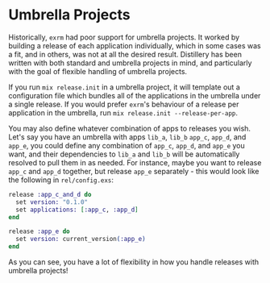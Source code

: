 # Umbrella Projects

Historically, `exrm` had poor support for umbrella projects. It worked by building a release
of each application individually, which in some cases was a fit, and in others, was not at
all the desired result. Distillery has been written with both standard and umbrella projects
in mind, and particularly with the goal of flexible handling of umbrella projects.

If you run `mix release.init` in a umbrella project, it will template out a configuration file
which bundles all of the applications in the umbrella under a single release. If you would prefer
`exrm`'s behaviour of a release per application in the umbrella, run `mix release.init --release-per-app`.

You may also define whatever combination of apps to releases you wish. Let's say you have an umbrella
with apps `lib_a`, `lib_b` `app_c`, `app_d`, and `app_e`, you could define any combination of `app_c`,
`app_d`, and `app_e` you want, and their dependencies to `lib_a` and `lib_b` will be automatically
resolved to pull them in as needed. For instance, maybe you want to release `app_c` and `app_d` together,
but release `app_e`  separately - this would look like the following in `rel/config.exs`:

```elixir
release :app_c_and_d do
  set version: "0.1.0"
  set applications: [:app_c, :app_d]
end

release :app_e do
  set version: current_version(:app_e)
end
```

As you can see, you have a lot of flexibility in how you handle releases with umbrella projects!
